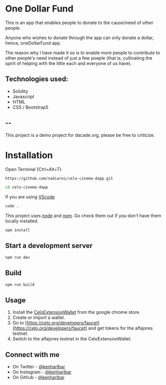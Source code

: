 # One Dollar Fund

This is an app that enables people to donate to the cause/need of other people.

Anyone who wishes to donate through the app can only donate a dollar, hence, oneDollarFund app.

The reason why I have made it so is to enable more people to contribute to other people's need instead of just a few poeple (that is, cultivating the spirit of helping with the little each and everyone of us have).

## Technologies used:
* Solidity
* Javascript
* HTML
* CSS / Bootstrap5

## --
This project is a demo project for dacade.org, please be free to criticize.

# Installation

Open Terminal {Ctrl+Alt+T}

```sh
https://github.com/nadiarei/celo-cinema-dapp.git
```

```sh
cd celo-cinema-dapp
```
If you are using [VScode](https://code.visualstudio.com)
```sh
code .
```

This project uses [node](http://nodejs.org) and [npm](https://npmjs.com). Go check them out if you don't have them locally installed.

```sh
npm install
```

## Start a development server

```sh
npm run dev
```

## Build

```sh
npm run build
```
## Usage
1. Install the [CeloExtensionWallet](https://chrome.google.com/webstore/detail/celoextensionwallet/kkilomkmpmkbdnfelcpgckmpcaemjcdh) from the google chrome store.
2. Create or import a wallet.
3. Go to [https://celo.org/developers/faucet](https://celo.org/developers/faucet) and get tokens for the alfajores testnet.
4. Switch to the alfajores testnet in the CeloExtensionWallet.

## Connect with me
- On Twitter - [@kenharlbar](https://twitter.com/kenharlbar)
- On Instagram - [@kenharlbar](https://instagram.com/kenharlbar)
- On Github - [@kenharlbar](https://github.com/kenharlbar)
